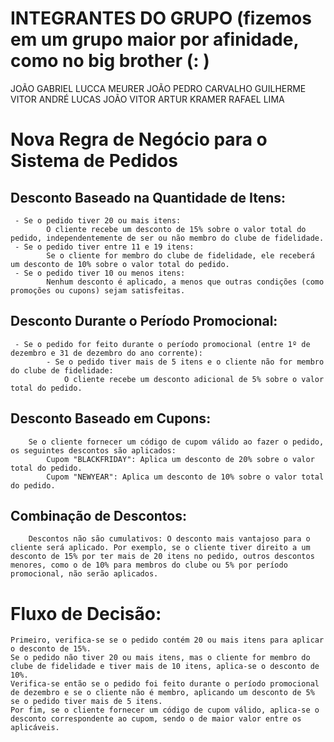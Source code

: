 # INTEGRANTES DO GRUPO (fizemos em um grupo maior por afinidade, como no big brother (: ) 
JOÃO GABRIEL
LUCCA MEURER 
JOÃO PEDRO CARVALHO
GUILHERME VITOR
ANDRÉ LUCAS
JOÃO VITOR 
ARTUR KRAMER 
RAFAEL LIMA 

# Nova Regra de Negócio para o Sistema de Pedidos
  ## Desconto Baseado na Quantidade de Itens:
     - Se o pedido tiver 20 ou mais itens:
            O cliente recebe um desconto de 15% sobre o valor total do pedido, independentemente de ser ou não membro do clube de fidelidade.
     - Se o pedido tiver entre 11 e 19 itens:
            Se o cliente for membro do clube de fidelidade, ele receberá um desconto de 10% sobre o valor total do pedido.
     - Se o pedido tiver 10 ou menos itens:
            Nenhum desconto é aplicado, a menos que outras condições (como promoções ou cupons) sejam satisfeitas.

  ## Desconto Durante o Período Promocional:
     - Se o pedido for feito durante o período promocional (entre 1º de dezembro e 31 de dezembro do ano corrente):
            - Se o pedido tiver mais de 5 itens e o cliente não for membro do clube de fidelidade:
                O cliente recebe um desconto adicional de 5% sobre o valor total do pedido.

  ## Desconto Baseado em Cupons:
        Se o cliente fornecer um código de cupom válido ao fazer o pedido, os seguintes descontos são aplicados:
            Cupom "BLACKFRIDAY": Aplica um desconto de 20% sobre o valor total do pedido.
            Cupom "NEWYEAR": Aplica um desconto de 10% sobre o valor total do pedido.

  ## Combinação de Descontos:
        Descontos não são cumulativos: O desconto mais vantajoso para o cliente será aplicado. Por exemplo, se o cliente tiver direito a um desconto de 15% por ter mais de 20 itens no pedido, outros descontos menores, como o de 10% para membros do clube ou 5% por período promocional, não serão aplicados.

# Fluxo de Decisão:

    Primeiro, verifica-se se o pedido contém 20 ou mais itens para aplicar o desconto de 15%.
    Se o pedido não tiver 20 ou mais itens, mas o cliente for membro do clube de fidelidade e tiver mais de 10 itens, aplica-se o desconto de 10%.
    Verifica-se então se o pedido foi feito durante o período promocional de dezembro e se o cliente não é membro, aplicando um desconto de 5% se o pedido tiver mais de 5 itens.
    Por fim, se o cliente fornecer um código de cupom válido, aplica-se o desconto correspondente ao cupom, sendo o de maior valor entre os aplicáveis.
